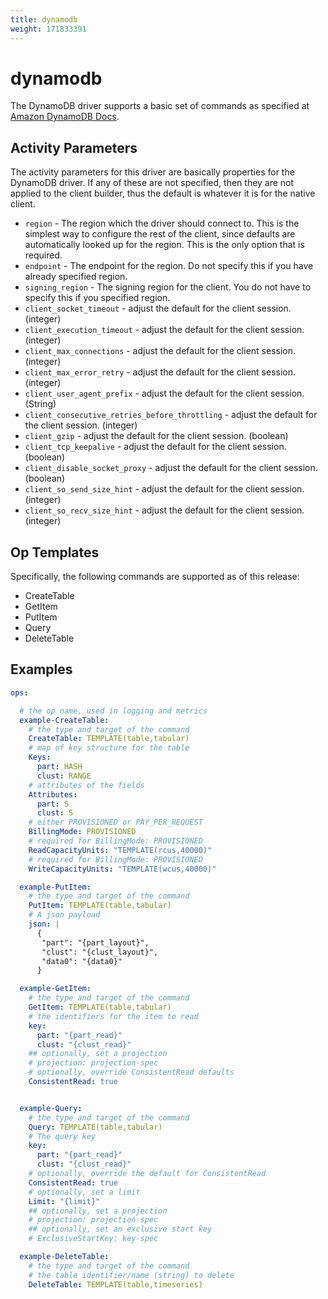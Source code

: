 ```yaml
---
title: dynamodb
weight: 171833391
---
```

# dynamodb

The DynamoDB driver supports a basic set of commands as specified at
[Amazon DynamoDB Docs](https://docs.aws.amazon.com/amazondynamodb/latest/APIReference/API_Operations_Amazon_DynamoDB.html).

## Activity Parameters

The activity parameters for this driver are basically properties for the DynamoDB driver.
If any of these are not specified, then they are not applied to the client builder,
thus the default is whatever it is for the native client.

* `region` - The region which the driver should connect to. This is the
  simplest way to configure the rest of the client, since defaults are
  automatically looked up for the region. This is the only option that is
  required.
* `endpoint` - The endpoint for the region. Do not specify this if you have
  already specified region.
* `signing_region` - The signing region for the client. You do not have
  to specify this if you specified region.
* `client_socket_timeout` - adjust the default for the client session. (integer)
* `client_execution_timeout` - adjust the default for the client session. (integer)
* `client_max_connections` - adjust the default for the client session. (integer)
* `client_max_error_retry` - adjust the default for the client session. (integer)
* `client_user_agent_prefix` - adjust the default for the client session. (String)
* `client_consecutive_retries_before_throttling` - adjust the default for
  the client session. (integer)
* `client_gzip` - adjust the default for the client session. (boolean)
* `client_tcp_keepalive` - adjust the default for the client session. (boolean)
* `client_disable_socket_proxy` - adjust the default for the client session. (boolean)
* `client_so_send_size_hint` - adjust the default for the client session. (integer)
* `client_so_recv_size_hint` - adjust the default for the client session. (integer)

## Op Templates

Specifically, the following commands are supported as of this release:

* CreateTable
* GetItem
* PutItem
* Query
* DeleteTable

## Examples

```yaml
ops:

  # the op name, used in logging and metrics
  example-CreateTable:
    # the type and target of the command
    CreateTable: TEMPLATE(table,tabular)
    # map of key structure for the table
    Keys:
      part: HASH
      clust: RANGE
    # attributes of the fields
    Attributes:
      part: S
      clust: S
    # either PROVISIONED or PAY_PER_REQUEST
    BillingMode: PROVISIONED
    # required for BillingMode: PROVISIONED
    ReadCapacityUnits: "TEMPLATE(rcus,40000)"
    # required for BillingMode: PROVISIONED
    WriteCapacityUnits: "TEMPLATE(wcus,40000)"

  example-PutItem:
    # the type and target of the command
    PutItem: TEMPLATE(table,tabular)
    # A json payload
    json: |
      {
       "part": "{part_layout}",
       "clust": "{clust_layout}",
       "data0": "{data0}"
      }

  example-GetItem:
    # the type and target of the command
    GetItem: TEMPLATE(table,tabular)
    # the identifiers for the item to read
    key:
      part: "{part_read}"
      clust: "{clust_read}"
    ## optionally, set a projection
    # projection: projection-spec
    # optionally, override ConsistentRead defaults
    ConsistentRead: true


  example-Query:
    # the type and target of the command
    Query: TEMPLATE(table,tabular)
    # The query key
    key:
      part: "{part_read}"
      clust: "{clust_read}"
    # optionally, override the default for ConsistentRead
    ConsistentRead: true
    # optionally, set a limit
    Limit: "{limit}"
    ## optionally, set a projection
    # projection: projection-spec
    ## optionally, set an exclusive start key
    # ExclusiveStartKey: key-spec

  example-DeleteTable:
    # the type and target of the command
    # the table identifier/name (string) to delete
    DeleteTable: TEMPLATE(table,timeseries)
```
